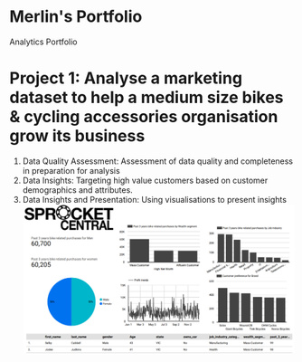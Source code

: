 # Merlin's Portfolio
Analytics Portfolio
# Project 1: Analyse a marketing dataset to help a medium size bikes & cycling accessories organisation grow its business
1. Data Quality Assessment: Assessment of data quality and completeness in preparation for analysis
2. Data Insights: Targeting high value customers based on customer demographics and attributes.
3. Data Insights and Presentation: Using visualisations to present insights
![](Images/KPMG_Dashboard.PNG)
